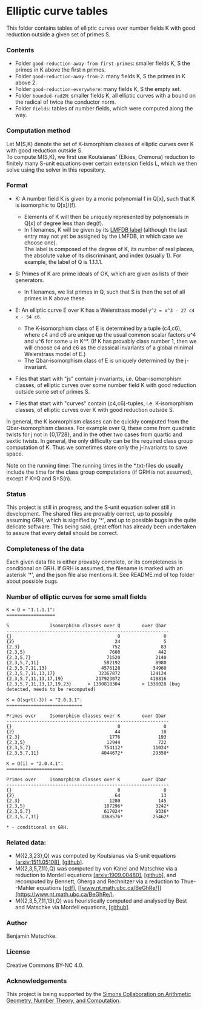 # Elliptic curve tables

This folder contains tables of elliptic curves over number fields K with good reduction outside a given set of primes S.

### Contents

- Folder `good-reduction-away-from-first-primes`: smaller fields K, S the primes in K above the first n primes.
- Folder `good-reduction-away-from-2`: many fields K, S the primes in K above 2.
- Folder `good-reduction-everywhere`: many fields K, S the empty set.
- Folder `bounded-rad2N`: smaller fields K, all elliptic curves with a bound on the radical of twice the conductor norm.
- Folder `fields`: tables of number fields, which were computed along the way.

### Computation method

Let M(S,K) denote the set of K-ismorphism classes of elliptic curves over K with good reduction outside S.  
To compute M(S,K), we first use Koutsianas' (Elkies, Cremona) reduction to finitely many S-unit equations over certain extension fields L, which we then solve using the solver in this repository.

### Format

- K: A number field K is given by a monic polynomial f in Q[x], such that K is isomorphic to Q[x]/(f).
  - Elements of K will then be uniquely represented by polynomials in Q[x] of degree less than deg(f).
  - In filenames, K will be given by its [LMFDB label](https://www.lmfdb.org/NumberField/FieldLabels) 
    (although the last entry may not yet be assigned by the LMFDB, in which case we choose one).  
    The label is composed of the degree of K, its number of real places, the absolute value of its discriminant, and index (usually 1).
    For example, the label of Q is 1.1.1.1.
- S: Primes of K are prime ideals of OK, which are given as lists of their generators.
  - In filenames, we list primes in Q, such that S is then the set of all primes in K above these.
- E: An elliptic curve E over K has a Weierstrass model `y^2 = x^3 - 27 c4 x - 54 c6`.
  - The K-isomorphism class of E is determined by a tuple (c4,c6), where c4 and c6 are unique up the usual common scalar factors u^4 and u^6 for some u in K^*. 
    (If K has provably class number 1, then we will choose c4 and c6 as the classical invariants of a global minimal Weierstrass model of E.)
  - The Qbar-isomorphism class of E is uniquely determined by the j-invariant.

- Files that start with "js" contain j-invariants, i.e. Qbar-isomorphism classes, of elliptic curves over some number field K with good reduction outside some set of primes S.
- Files that start with "curves" contain (c4,c6)-tuples, i.e. K-isomorphism classes, of elliptic curves over K with good reduction outside S. 

In general, the K isomorphism classes can be quickly computed from the Qbar-isomorphism classes.
For example over Q, these come from quadratic twists for j not in {0,1728}, and in the other two cases from quartic and sextic twists.
In general, the only difficulty can be the required class group computation of K. 
Thus we sometimes store only the j-invariants to save space.

Note on the running time: The running times in the *.txt-files do usually include the time for the class group computations (if GRH is not assumed), except if K=Q and S=S(n).

### Status

This project is still in progress, and the S-unit equation solver still in development. 
The shared files are provably correct, up to possibly assuming GRH, which is signified by '*', and up to possible bugs in the quite delicate software.
This being said, great effort has already been undertaken to assure that every detail should be correct.

### Completeness of the data

Each given data file is either provably complete, or its completeness is conditional on GRH.
If GRH is assumed, the filename is marked with an asterisk '*', and the json file also mentions it. 
See README.md of top folder about possible bugs.

### Number of elliptic curves for some small fields

    K = Q = "1.1.1.1":
    ==================
    
    S               Isomorphism classes over Q        over Qbar
    ------------------------------------------------------------
    {}                                       0                0
    {2}                                     24                5
    {2,3}                                  752               83
    {2,3,5}                               7600              442
    {2,3,5,7}                            71520             2140
    {2,3,5,7,11}                        592192             8980
    {2,3,5,7,11,13}                    4576128            34960
    {2,3,5,7,11,13,17}                32367872           124124
    {2,3,5,7,11,13,17,19}            217923072           418816
    {2,3,5,7,11,13,17,19,23}      > 1390818304        > 1338028 (bug detected, needs to be recomputed)

    K = Q(sqrt(-3)) = "2.0.3.1":
    ============================

    Primes over     Isomorphism classes over K        over Qbar
    ------------------------------------------------------------
    {}                                       0                0
    {2}                                     44               10
    {2,3}                                 1776              193
    {2,3,5}                              12944              722
    {2,3,5,7}                           754112*           11024*
    {2,3,5,7,11}                       4044672*           29350*

    K = Q(i) = "2.0.4.1":
    =====================

    Primes over     Isomorphism classes over K        over Qbar
    ------------------------------------------------------------
    {}                                       0                0
    {2}                                     64               13
    {2,3}                                 1280              145
    {2,3,5}                             107296*            3242*
    {2,3,5,7}                           617024*            9336*
    {2,3,5,7,11}                       3368576*           25462*
    
    * - conditional on GRH.

### Related data:

- M({2,3,23},Q) was computed by Koutsianas via S-unit equations [[arxiv:1511.05108]](https://arxiv.org/abs/1511.05108), [[github]](https://github.com/akoutsianas/ERGOS).
- M({2,3,5,7,11},Q) was computed by von Känel and Matschke via a reduction to Mordell equations [[arxiv:1909.00480]](https://arxiv.org/abs/1909.00480), [[github]](https://github.com/bmatschke/solving-classical-diophantine-equations), and recomputed by Bennett, Gherga and Rechnitzer via a reduction to Thue--Mahler equations [[pdf]](https://www.math.ubc.ca/~andrewr/pubs/BeGhRe.pdf), [[www.nt.math.ubc.ca/BeGhRe/]](https://www.nt.math.ubc.ca/BeGhRe/).
- M({2,3,5,7,11,13},Q) was heuristically computed and analysed by Best and Matschke via Mordell equations, [[github]](https://github.com/elliptic-curve-data/ec-data-S6). 

### Author

Benjamin Matschke.

### License

Creative Commons BY-NC 4.0.

### Acknowledgements

This project is being supported by the [Simons Collaboration on Arithmetic Geometry, Number Theory, and Computation](https://simonscollab.icerm.brown.edu/).

